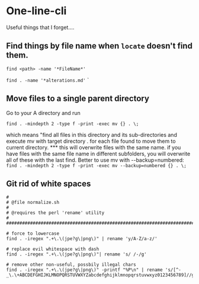 # One-line-cli
Useful things that I forget....

## Find things by file name when `locate` doesn't find them.


`find <path> -name '*FileName*'`

`find . -name '*alterations.md'`
`

## Move files to a single parent directory
Go to your A directory and run

`find . -mindepth 2 -type f -print -exec mv {} . \;`

which means "find all files in this directory and its sub-directories and execute mv with target directory . for each file found to move them to current directory. *** this will overwrite files with the same name. if you have files with the same file name in different subfolders, you will overwrite all of these with the last find. Better to use mv with --backup=numbered: `find . -mindepth 2 -type f -print -exec mv --backup=numbered {} . \;`

## Git rid of white spaces
```#!/bin/bash
#
# @file normalize.sh 
#
# @requires the perl 'rename' utility
#
################################################################################

# force to lowercase
find . -iregex ".+\.\(jpe?g\|png\)" | rename 'y/A-Z/a-z/'

# replace evil whitespace with dash
find . -iregex ".+\.\(jpe?g\|png\)"| rename 's/ /-/g'

# remove other non-useful, possbily illegal chars
find . -iregex ".+\.\(jpe?g\|png\)" -printf "%P\n" | rename 's/[^-_\.\+ABCDEFGHIJKLMNOPQRSTUVWXYZabcdefghijklmnopqrstuvwxyz0123456789]//g'```
